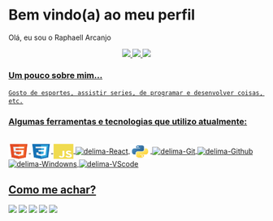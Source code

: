 # Bem vindo(a) ao meu perfil

Olá, eu sou o Raphaell Arcanjo

<div align="center">
  <a href="https://github.com/delimaqz">
  <img height="150em" src="https://github-profile-summary-cards.vercel.app/api/cards/profile-details?username=delimaqz&theme=radical"/>
  <img height="150em" src="https://github-readme-stats.vercel.app/api?username=delimaqz&show_icons=true&theme=radical&include_all_commits=true&count_private=true"/>
  <img height="150em" src="https://github-readme-stats.vercel.app/api/top-langs/?username=delimaqz&layout=compact&langs_count=7&theme=radical"/>
</div>

### Um pouco sobre mim...
    Gosto de esportes, assistir series, de programar e desenvolver coisas, etc.
 
### Algumas ferramentas e tecnologias que utilizo atualmente:

<div style="display: inline_block"><br>

  <img align="center" alt="delima-HTML" height="30" width="40" src="https://raw.githubusercontent.com/devicons/devicon/master/icons/html5/html5-original.svg">
  <img align="center" alt="delima-CSS" height="30" width="40" src="https://raw.githubusercontent.com/devicons/devicon/master/icons/css3/css3-original.svg">
  <img align="center" alt="delima-Js" height="30" width="40" src="https://raw.githubusercontent.com/devicons/devicon/master/icons/javascript/javascript-plain.svg">
  <img align="center" alt="delima-React" height="30" width="40" src="https://cdn.jsdelivr.net/gh/devicons/devicon/icons/react/react-original.svg">
  <img align="center" alt="delima-Python" height="30" width="40" src="https://raw.githubusercontent.com/devicons/devicon/master/icons/python/python-original.svg">
  <img align="center" alt="delima-Git" height="30" width="40" src="https://cdn.jsdelivr.net/gh/devicons/devicon/icons/git/git-original.svg">
  <img align="center" alt="delima-Github" height="30" width="40" src="https://cdn.jsdelivr.net/gh/devicons/devicon/icons/github/github-original.svg">
  <img align="center" alt="delima-Windowns" height="30" src="https://cdn.jsdelivr.net/gh/devicons/devicon/icons/windows8/windows8-original.svg">
  <img align="center" alt="delima-VScode" height="30" src="https://cdn.jsdelivr.net/gh/devicons/devicon/icons/vscode/vscode-original.svg">
  
</div>
  
  ## Como me achar?
 
<div>
  <a href="https://instagram.com/delimaqz/" target="_blank"><img src="https://img.shields.io/badge/Instagram-E4405F?style=for-the-badge&logo=instagram&logoColor=white" 
  target="_blank"></a>
  <a href="https://twitter.com/delimaqz" target="_blank"><img src="https://img.shields.io/badge/Twitter-1DA1F2?style=for-the-badge&logo=twitter&logoColor=white" 
  target="_blank"></a>
  <a href="https://www.linkedin.com/in/raphaell-arcanjo/" target="_blank"><img src="https://img.shields.io/badge/LinkedIn-0077B5?style=for-the-badge&logo=linkedin&logoColor=white" target="_blank"></a>
  <a href="https://www.reddit.com/user/delima_qz" target="_blank"><img src="https://img.shields.io/badge/Reddit-FF4500?style=for-the-badge&logo=reddit&logoColor=white" target="_blank"></a>
  <a href="mailto:raphaelldelimaa@gmail.com" target="_blank"><img src="https://img.shields.io/badge/-Gmail-%23333?style=for-the-badge&logo=gmail&logoColor=white" target="_blank"></a>
</div>
